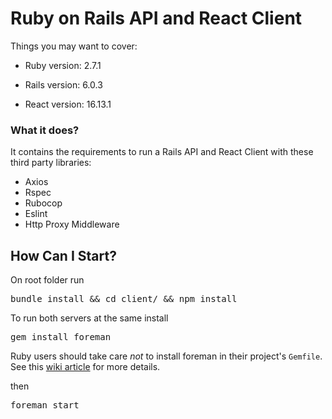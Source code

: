 # Ruby on Rails API and React Client

Things you may want to cover:

* Ruby version: 2.7.1

* Rails version: 6.0.3

* React version: 16.13.1

### What it does?

It contains the requirements to run a Rails API and React Client with these third party libraries:

- Axios
- Rspec
- Rubocop
- Eslint
- Http Proxy Middleware

## How Can I Start?

On root folder run

<pre>bundle install && cd client/ && npm install</pre>

To run both servers at the same install

<pre>gem install foreman</pre>

Ruby users should take care *not* to install foreman in their project's `Gemfile`. See this [wiki article](https://github.com/ddollar/foreman/wiki/Don't-Bundle-Foreman) for more details.

then

<pre>foreman start</pre>
